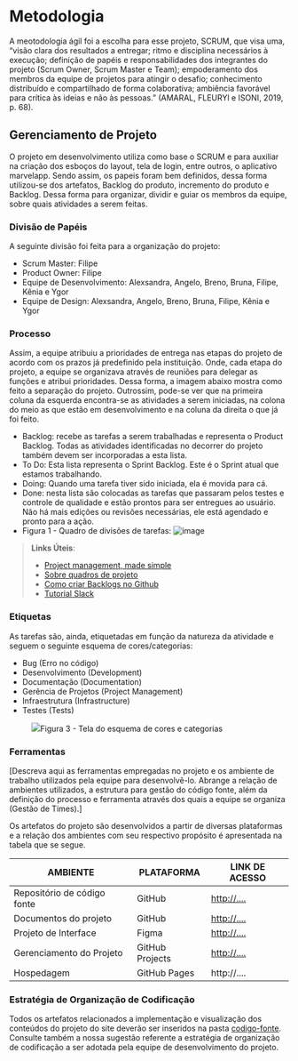 
# Metodologia

A meotodologia ágil foi a escolha para esse projeto, SCRUM, que visa uma, “visão clara dos resultados a entregar; ritmo e disciplina necessários à execução; definição de papéis e responsabilidades dos integrantes do projeto (Scrum Owner, Scrum Master e Team); empoderamento dos membros da equipe de projetos para atingir o desafio; conhecimento distribuído e compartilhado de forma colaborativa; ambiência favorável para crítica às ideias e não às pessoas.” (AMARAL, FLEURYl e ISONI, 2019, p. 68).


## Gerenciamento de Projeto
O projeto em desenvolvimento utiliza como base o SCRUM e para auxiliar na criação dos esboços do layout, tela de login, entre outros, o aplicativo marvelapp. Sendo assim, os papeis foram bem definidos, dessa forma utilizou-se dos artefatos, Backlog do produto, incremento do produto e Backlog. Dessa forma para organizar, dividir e guiar os membros da equipe, sobre quais atividades a serem feitas.

### Divisão de Papéis

A seguinte divisão foi feita para a organização do projeto:
- Scrum Master: Filipe
- Product Owner: Filipe
- Equipe de Desenvolvimento: Alexsandra, Angelo, Breno, Bruna, Filipe, Kênia e Ygor
- Equipe de Design: Alexsandra, Angelo, Breno, Bruna, Filipe, Kênia e Ygor

### Processo

Assim, a equipe atribuiu a prioridades de entrega nas etapas do projeto de acordo com os prazos já predefinido pela instituição. Onde, cada etapa do projeto, a equipe se organizava através de reuniões para delegar as funções e atribui prioridades.
Dessa forma, a imagem abaixo mostra como feito a separação do projeto. Outrossim, pode-se ver que na primeira coluna da esquerda encontra-se as atividades a serem iniciadas, na colona do meio as que estão em desenvolvimento e na coluna da direita o que já foi feito.

- Backlog: recebe as tarefas a serem trabalhadas e representa o Product Backlog. Todas as atividades identificadas no decorrer do projeto também devem ser incorporadas a esta lista. 
- To Do: Esta lista representa o Sprint Backlog. Este é o Sprint atual que estamos trabalhando. 
- Doing: Quando uma tarefa tiver sido iniciada, ela é movida para cá. 
- Done: nesta lista são colocadas as tarefas que passaram pelos testes e controle de qualidade e estão prontos para ser entregues ao usuário. Não há mais edições ou revisões necessárias, ele está agendado e pronto para a ação.
- Figura 1 - Quadro de divisões de tarefas:
![image](https://github.com/ICEI-PUC-Minas-PMV-ADS/pmv-ads-2023-2-e1-proj-web-t11-pmv-ads-2023-2-e1-proj-spotgrade/assets/145730747/b1a524f9-dfd0-4543-8fef-d085e8e8d476)


> **Links Úteis**:
> - [Project management, made simple](https://github.com/features/project-management/)
> - [Sobre quadros de projeto](https://docs.github.com/pt/github/managing-your-work-on-github/about-project-boards)
> - [Como criar Backlogs no Github](https://www.youtube.com/watch?v=RXEy6CFu9Hk)
> - [Tutorial Slack](https://slack.com/intl/en-br/)


### Etiquetas
<p>As tarefas são, ainda, etiquetadas em função da natureza da atividade e seguem o seguinte esquema de cores/categorias:</p>

<ul>
  <li>Bug (Erro no código)</li>
  <li>Desenvolvimento (Development)</li>
  <li>Documentação (Documentation)</li>
  <li>Gerência de Projetos (Project Management)</li>
  <li>Infraestrutura (Infrastructure)</li>
  <li>Testes (Tests)</li>
</ul>

<figure> 
  <img src="https://user-images.githubusercontent.com/100447878/164068979-9eed46e1-9b44-461e-ab88-c2388e6767a1.png"
    <figcaption>Figura 3 - Tela do esquema de cores e categorias</figcaption>
</figure> 
  
### Ferramentas

[Descreva aqui as ferramentas empregadas no projeto e os ambiente de trabalho utilizados pela  equipe para desenvolvê-lo. Abrange a relação de ambientes utilizados, a estrutura para gestão do código fonte, além da definição do processo e ferramenta através dos quais a equipe se organiza (Gestão de Times).]

Os artefatos do projeto são desenvolvidos a partir de diversas plataformas e a relação dos ambientes com seu respectivo propósito é apresentada na tabela que se segue.

| AMBIENTE                            | PLATAFORMA                         | LINK DE ACESSO                         |
|-------------------------------------|------------------------------------|----------------------------------------|
| Repositório de código fonte         | GitHub                             | [http://....](https://github.com/ICEI-PUC-Minas-PMV-ADS/pmv-ads-2023-2-e1-proj-web-t11-pmv-ads-2023-2-e1-proj-spotgrade/tree/main/codigo-fonte) |
| Documentos do projeto               | GitHub                             | [http://....](https://github.com/ICEI-PUC-Minas-PMV-ADS/pmv-ads-2023-2-e1-proj-web-t11-pmv-ads-2023-2-e1-proj-spotgrade/tree/main/documentos) |
| Projeto de Interface                | Figma                              | [http://....](https://marvelapp.com/project/6851666) |
| Gerenciamento do Projeto            | GitHub Projects                    | [http://....](https://github.com/orgs/ICEI-PUC-Minas-PMV-ADS/projects/722/views/1) |
| Hospedagem                          | GitHub Pages                       | http://....                            |


### Estratégia de Organização de Codificação 

Todos os artefatos relacionados a implementação e visualização dos conteúdos do projeto do site deverão ser inseridos na pasta [codigo-fonte](http://https://github.com/ICEI-PUC-Minas-PMV-ADS/WebApplicationProject-Template-v2/tree/main/codigo-fonte). Consulte também a nossa sugestão referente a estratégia de organização de codificação a ser adotada pela equipe de desenvolvimento do projeto.
